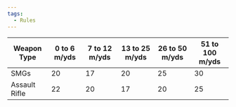 ```yaml
---
tags:
  - Rules
---
```

| Weapon Type   | 0 to 6 m/yds | 7 to 12 m/yds | 13 to 25 m/yds | 26 to 50 m/yds | 51 to 100 m/yds |
| ------------- | ------------ | ------------- | -------------- | -------------- | --------------- |
| SMGs          | 20           | 17            | 20             | 25             | 30              |
| Assault Rifle | 22           | 20            | 17             | 20             | 25              |
